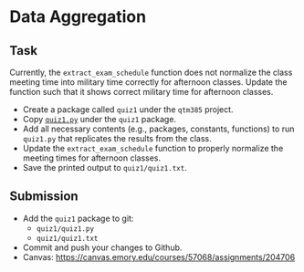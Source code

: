 Data Aggregation
=====

## Task

Currently, the `extract_exam_schedule` function does not normalize the class meeting time into military time correctly for afternoon classes.  Update the function such that it shows correct military time for afternoon classes.

* Create a package called `quiz1` under the `qtm385` project.
* Copy [`quiz1.py`](quiz1.py) under the `quiz1` package.
* Add all necessary contents (e.g., packages, constants, functions) to run `quiz1.py` that replicates the results from the class.
* Update the `extract_exam_schedule` function to properly normalize the meeting times for afternoon classes.
* Save the printed output to `quiz1/quiz1.txt`.


## Submission

* Add the `quiz1` package to git:
  * `quiz1/quiz1.py`
  * `quiz1/quiz1.txt`
* Commit and push your changes to Github.
* Canvas: https://canvas.emory.edu/courses/57068/assignments/204706